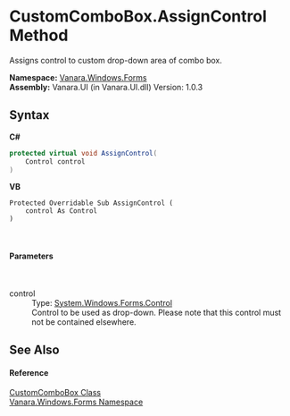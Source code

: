 # CustomComboBox.AssignControl Method 
 

Assigns control to custom drop-down area of combo box.

**Namespace:**&nbsp;<a href="c580cf52-4028-70db-28d0-f9b1abc03861">Vanara.Windows.Forms</a><br />**Assembly:**&nbsp;Vanara.UI (in Vanara.UI.dll) Version: 1.0.3

## Syntax

**C#**<br />
``` C#
protected virtual void AssignControl(
	Control control
)
```

**VB**<br />
``` VB
Protected Overridable Sub AssignControl ( 
	control As Control
)
```

<br />

#### Parameters
&nbsp;<dl><dt>control</dt><dd>Type: <a href="http://msdn2.microsoft.com/en-us/library/36cd312w" target="_blank">System.Windows.Forms.Control</a><br />Control to be used as drop-down. Please note that this control must not be contained elsewhere.</dd></dl>

## See Also


#### Reference
<a href="4832a2d8-90f0-3f57-b4d3-3e1fe4ff3384">CustomComboBox Class</a><br /><a href="c580cf52-4028-70db-28d0-f9b1abc03861">Vanara.Windows.Forms Namespace</a><br />